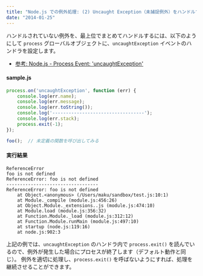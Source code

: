 ```yaml
---
title: "Node.js での例外処理: (2) Uncaught Exception（未捕捉例外）をハンドルする"
date: "2014-01-25"
---
```


ハンドルされていない例外を、最上位でまとめてハンドルするには、以下のようにして `process` グローバルオブジェクトに、`uncaughtException` イベントのハンドラを設定します。

- [参考: Node.js - Process Event: 'uncaughtException'](https://nodejs.org/api/process.html#process_event_uncaughtexception)

#### sample.js

```javascript
process.on('uncaughtException', function (err) {
    console.log(err.name);
    console.log(err.message);
    console.log(err.toString());
    console.log('----------------------------------');
    console.log(err.stack);
    process.exit(-1);
});

foo();  // 未定義の関数を呼び出してみる
```

#### 実行結果

```
ReferenceError
foo is not defined
ReferenceError: foo is not defined
----------------------------------
ReferenceError: foo is not defined
    at Object.<anonymous> (/Users/maku/sandbox/test.js:10:1)
    at Module._compile (module.js:456:26)
    at Object.Module._extensions..js (module.js:474:10)
    at Module.load (module.js:356:32)
    at Function.Module._load (module.js:312:12)
    at Function.Module.runMain (module.js:497:10)
    at startup (node.js:119:16)
    at node.js:902:3
```

上記の例では、`uncaughtException` のハンドラ内で `process.exit()` を読んでいるので、例外が発生した場合にプロセスが終了します（デフォルト動作と同じ）。
例外を適切に処理し、`process.exit()` を呼ばないようにすれば、処理を継続させることができます。

